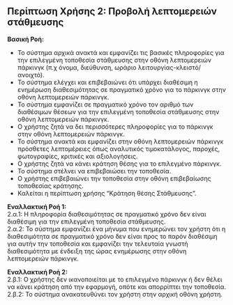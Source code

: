 ## Περίπτωση Χρήσης 2: Προβολή λεπτομερειών στάθμευσης ##
**Βασική Ροή:**
- Το σύστημα αρχικά ανακτά και εμφανίζει τις βασικές πληροφορίες για την επιλεγμένη τοποθεσία στάθμευσης στην οθόνη λεπτομερειών πάρκινγκ (π.χ όνομα, διεύθυνση, ωράριο λειτουργίας-κλειστό/ανοιχτό).
- Το σύστημα ελέγχει και επιβεβαιώνει ότι υπάρχει διαθέσιμη η ενημέρωση διαθεσιμότητας σε πραγματικό χρόνο για το πάρκινγκ στην οθόνη λεπτομερειών πάρκινγκ.
- Το σύστημα εμφανίζει σε πραγματικό χρόνο τον αριθμό των διαθέσιμων θέσεων για την επιλεγμένη τοποθεσία στάθμευσης στην οθόνη λεπτομερειών πάρκινγκ.
- Ο χρήστης ζητά να δει περισσότερες πληροφορίες για το πάρκινγκ στην οθόνη λεπτομερειών πάρκινγκ.
- Το σύστημα ανακτά και εμφανίζει στην οθόνη λεπτομερειών πάρκινγκ πρόσθετες λεπτομέρειες όπως αναλυτικός τιμοκατάλογος, παροχές, φωτογραφίες, κριτικές και αξιολογήσεις.
- Ο χρήστης ζητά να κάνει κράτηση θέσης για το επιλεγμένο πάρκινγκ.
- Το σύστημα στέλνει να επιβεβαιώσει την τοποθεσία.
- Ο χρήστης επιβεβαιώνει την τοποθεσία στην οθόνη επιβεβαίωσης τοποθεσίας κράτησης.
- Καλείται η περίπτωση χρήσης “Κράτηση θέσης Στάθμευσης”.

**Εναλλακτική Ροή 1:**  
2.α.1: Η πληροφορία διαθεσιμότητας σε πραγματικό χρόνο δεν είναι διαθέσιμη για την επιλεγμένη τοποθεσία στάθμευσης.  
2.α.2: Το σύστημα εμφανίζει ένα μήνυμα που ενημερώνει τον χρήστη ότι η διαθεσιμότητα σε πραγματικό χρόνο δεν είναι προς το παρόν διαθέσιμη για αυτήν την τοποθεσία και εμφανίζει την τελευταία γνωστή διαθεσιμότητα με ένδειξη της ώρας ενημέρωσης στην οθόνη λεπτομερειών πάρκινγκ.  

**Εναλλακτική Ροή 2:**  
2.β.1: Ο χρήστης δεν ικανοποιείται με το επιλεγμένο πάρκινγκ ή δεν θέλει να κάνει κράτηση από την εφαρμογή, οπότε και απορρίπτει την τοποθεσία.  
2.β.2: Το σύστημα ανακατευθύνει τον χρήστη στην αρχική οθόνη χρήστη.

